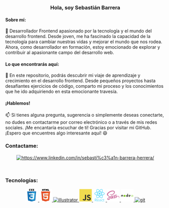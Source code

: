 <h3 align="center">Hola, soy Sebastián Barrera</h3>
<h4 align="left"> Sobre mí: </h4> 👦
Desarrollador Frontend apasionado por la tecnología y el mundo del desarrollo frontend. Desde joven, me ha fascinado la capacidad de la tecnología para cambiar nuestras vidas y mejorar el mundo que nos rodea. Ahora, como desarrollador en formación, estoy emocionado de explorar y contribuir al apasionante campo del desarrollo web.
<br />
 <h4 align="left">Lo que encontrarás aquí:</h4> 🌱
En este repositorio, podrás descubrir mi viaje de aprendizaje y crecimiento en el desarrollo frontend. Desde pequeños proyectos hasta desafiantes ejercicios de código, comparto mi proceso y los conocimientos que he ido adquiriendo en esta emocionante travesía.
<br />
 <h4 align="left"> ¡Hablemos! </h4>  📫 
Si tienes alguna pregunta, sugerencia o simplemente deseas conectarte, no dudes en contactarme por correo electrónico o a través de mis redes sociales. ¡Me encantaría escuchar de ti!
Gracias por visitar mi GitHub. ¡Espero que encuentres algo interesante aquí! 😄
<br />
<h3 align="left">Contactame:</h3>
<p align="center">
<a href="https://www.linkedin.com/in/sebasti%C3%A1n-barrera-herrera/" target="blank"><img align="center" src="https://raw.githubusercontent.com/rahuldkjain/github-profile-readme-generator/master/src/images/icons/Social/linked-in-alt.svg" alt="https://www.linkedin.com/in/sebasti%c3%a1n-barrera-herrera/" height="30" width="40" /></a>
</p>

<br/>

<h3 align="left">Tecnologías:</h3>
<p align="center"> <a href="https://www.w3schools.com/css/" target="_blank" rel="noreferrer"> <img src="https://raw.githubusercontent.com/devicons/devicon/master/icons/css3/css3-original-wordmark.svg" alt="css3" width="40" height="40"/> </a> <a href="https://www.w3.org/html/" target="_blank" rel="noreferrer"> <img src="https://raw.githubusercontent.com/devicons/devicon/master/icons/html5/html5-original-wordmark.svg" alt="html5" width="40" height="40"/> </a> <a href="https://www.adobe.com/in/products/illustrator.html" target="_blank" rel="noreferrer"> <img src="https://www.vectorlogo.zone/logos/adobe_illustrator/adobe_illustrator-icon.svg" alt="illustrator" width="40" height="40"/> </a> <a href="https://developer.mozilla.org/en-US/docs/Web/JavaScript" target="_blank" rel="noreferrer"> <img src="https://raw.githubusercontent.com/devicons/devicon/master/icons/javascript/javascript-original.svg" alt="javascript" width="40" height="40"/> </a> <a href="https://reactjs.org/" target="_blank" rel="noreferrer"> <img src="https://raw.githubusercontent.com/devicons/devicon/master/icons/react/react-original-wordmark.svg" alt="react" width="40" height="40"/> </a> <a href="https://sass-lang.com" target="_blank" rel="noreferrer"> <img src="https://raw.githubusercontent.com/devicons/devicon/master/icons/sass/sass-original.svg" alt="sass" width="40" height="40"/> </a>
<a href="https://nodejs.org" target="_blank" rel="noreferrer"> <img src="https://raw.githubusercontent.com/devicons/devicon/master/icons/nodejs/nodejs-original-wordmark.svg" alt="nodejs" width="40" height="40"/> </a>
  <a href="https://git-scm.com/" target="_blank" rel="noreferrer"> <img src="https://www.vectorlogo.zone/logos/git-scm/git-scm-icon.svg" alt="git" width="40" height="40"/> </a>
</p>





